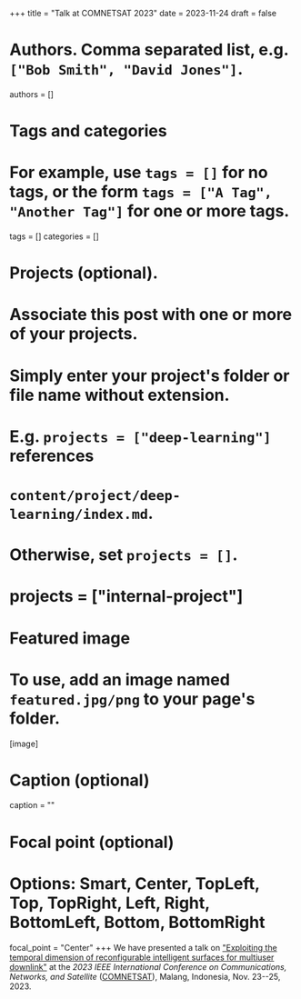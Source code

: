 +++
title = "Talk at COMNETSAT 2023"
date = 2023-11-24
draft = false

# Authors. Comma separated list, e.g. `["Bob Smith", "David Jones"]`.
authors = []

# Tags and categories
# For example, use `tags = []` for no tags, or the form `tags = ["A Tag", "Another Tag"]` for one or more tags.
tags = []
categories = []

# Projects (optional).
#   Associate this post with one or more of your projects.
#   Simply enter your project's folder or file name without extension.
#   E.g. `projects = ["deep-learning"]` references
#   `content/project/deep-learning/index.md`.
#   Otherwise, set `projects = []`.
# projects = ["internal-project"]

# Featured image
# To use, add an image named `featured.jpg/png` to your page's folder.
[image]
  # Caption (optional)
  caption = ""

  # Focal point (optional)
  # Options: Smart, Center, TopLeft, Top, TopRight, Left, Right, BottomLeft, Bottom, BottomRight
  focal_point = "Center"
+++
We have presented a talk on
["Exploiting the temporal dimension of reconfigurable intelligent surfaces for multiuser downlink"](/publication/verde-comnetsat-2023/)
at the *2023 IEEE International Conference on Communications, Networks, and Satellite* ([COMNETSAT]),
Malang, Indonesia, Nov. 23--25, 2023.


[COMNETSAT]: https://comnetsat.org
